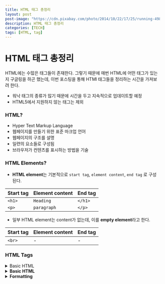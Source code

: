 ```yaml
---
title: HTML 태그 총정리
layout: post
post-image: "https://cdn.pixabay.com/photo/2014/10/22/17/25/running-498257_960_720.jpg"
description: HTML 태그 총정리
categories: [TECH]
tags: [HTML, tag]
---
```


# HTML 태그 총정리

HTML에는 수많은 태그들이 존재한다. 그렇기 때문에 매번 HTML에 어떤 태그가 있는지 구글링을 하곤 했는데, 이번 포스팅을 통해 HTMl 태그들을 정리하는 시간을 가져보려 한다.

- 워낙 태그의 종류가 많기 때문에 시간을 두고 지속적으로 업데이트할 예정
- HTML5에서 지원하지 않는 태그는 제외



### HTML?

- Hyper Text Markup Language
- 웹페이지를 만들기 위한 표준 마크업 언어
- 웹페이지의 구조를 설명
- 일련의 요소들로 구성됨
- 브라우저가 컨텐츠를 표시하는 방법을 기술



### HTML Elements?

- **HTML element**는 기본적으로 `start tag`, `element content`, `end tag` 로 구성된다.

| Start tag | Element content | End tag |
| :-------- | :-------------- | :------ |
| `<h1>`    | `Heading`       | `</h1>` |
| `<p>`     | `paragraph`     | `</p>`  |

- 일부 HTML element는 content가 없는데, 이를 **empty element**라고 한다.

| Start tag | Element content | End tag |
| :-------- | :-------------- | :------ |
| `<br>`    | -               | -       |



### HTML Tags

<details>
<summary><string>Basic HTML</string></summary>
<div markdown="1">
|태그|설명|속성|사용예시|
|<!DOCTYPE>|--|
|1|1|zz|zz|
|2|10|zz|zz|
</div>
</details>

<details>
  <summary>
    <strong>Basic HTML</strong>
  </summary>
  <div markdown="1" style="padding-left: 20px;">
    <details>
      <summary>
        <input value="<!DOCTYPE>"
               readonly
               style="border:none;"
        />
      </summary>
      <div markdown="1" style="padding-left: 20px;">
        ㆍ 문서 타입을 선언<br>
        ㆍ 모든 HTML 문서는 <!DOCTYPE> 선언으로 시작해야 함<br>
        <input value="<!DOCTYPE html>" style="border:none;"/>
      </div>
    </details>
    <details>
      <summary>
        <input value="<html>"
               readonly
               style="border:none;"
        />
      </summary>
      <div markdown="1" style="padding-left: 20px;">
          ㆍ HTML 문서의 최상위 태그(루트)
          ㆍ 다른 모든 HTML 요소들을 감싸고 있음
          <textarea readonly style="border:none;">
            <html>
                <head>
                  <title>Title of the document</title>
                </head>
                <body>
                <h1>This is a heading</h1>
                <p>This is a paragraph.</p>
                </body>
            </html>
          </textarea>
      </div>
    </details>
    <details>
      <summary>
        <input value="<head>"
               readonly
               style="border:none;"
        />
      </summary>
      <div markdown="1" style="padding-left: 20px;">
          <>
      </div>
    </details>
    <details>
      <summary>
        <input value="<title>"
               readonly
               style="border:none; border-width:0;"
        />
      </summary>
      <div markdown="1" style="padding-left: 20px;">
          <>
      </div>
    </details>
    <details>
      <summary>
        <input value="<body>"
               readonly
               style="border:none; border-width:0;"
        />
      </summary>
      <div markdown="1" style="padding-left: 20px;">
          <>
      </div>
    </details>
    <details>
      <summary>
        <input value="<h1> to <h6>"
               readonly
               style="border:none; border-width:0;"
        />
      </summary>
      <div markdown="1" style="padding-left: 20px;">
          <>
      </div>
    </details>
    <details>
      <summary>
        <input value="<p>"
               readonly
               style="border:none; border-width:0;"
        />
      </summary>
      <div markdown="1" style="padding-left: 20px;">
          <>
      </div>
    </details>
    <details>
      <summary>
        <input value="<br>"
               readonly
               style="border:none; border-width:0;"
        />
      </summary>
      <div markdown="1" style="padding-left: 20px;">
          <>
      </div>
    </details>
    <details>
      <summary>
        <input value="<hr>"
               readonly
               style="border:none; border-width:0;"
        />
      </summary>
      <div markdown="1" style="padding-left: 20px;">
          <>
      </div>
    </details>
    <details>
      <summary>
        <input value="<!-- -->"
               readonly
               style="border:none; border-width:0;"
        />
      </summary>
      <div markdown="1" style="padding-left: 20px;">
          <>
      </div>
    </details>
  </div>
</details>

<details>
  <summary>
    <strong>Formatting</strong>
  </summary>
  <div markdown="1" style="padding-left: 20px;">
    <details>
      <summary>
        <input value="<abbr>"
               readonly
               style="border:none; border-width:0;"
        />
      </summary>
      <div markdown="1" style="padding-left: 40px;">
          <>
      </div>
    </details>
    <details>
      <summary>
        <input value="<address>"
               readonly
               style="border:none; border-width:0;"
        />
      </summary>
      <div markdown="1" style="padding-left: 40px;">
          <>
      </div>
    </details>
    <details>
      <summary>
        <input value="<b>"
               readonly
               style="border:none; border-width:0;"
        />
      </summary>
      <div markdown="1" style="padding-left: 40px;">
          <>
      </div>
    </details>
    <details>
      <summary>
        <input value="<bdi>"
               readonly
               style="border:none; border-width:0;"
        />
      </summary>
      <div markdown="1" style="padding-left: 40px;">
          <>
      </div>
    </details>
    <details>
      <summary>
        <input value="<bdo>"
               readonly
               style="border:none; border-width:0;"
        />
      </summary>
      <div markdown="1" style="padding-left: 40px;">
          <>
      </div>
    </details>
    <details>
      <summary>
        <input value="<blockquote>"
               readonly
               style="border:none; border-width:0;"
        />
      </summary>
      <div markdown="1" style="padding-left: 40px;">
          <>
      </div>
    </details>
    <details>
      <summary>
        <input value="<cite>"
               readonly
               style="border:none; border-width:0;"
        />
      </summary>
      <div markdown="1" style="padding-left: 40px;">
          <>
      </div>
    </details>
    <details>
      <summary>
        <input value="<code>"
               readonly
               style="border:none; border-width:0;"
        />
      </summary>
      <div markdown="1" style="padding-left: 40px;">
          <>
      </div>
    </details>
    <details>
      <summary>
        <input value="<del>"
               readonly
               style="border:none; border-width:0;"
        />
      </summary>
      <div markdown="1" style="padding-left: 40px;">
          <>
      </div>
    </details>
    <details>
      <summary>
        <input value="<dfn>"
               readonly
               style="border:none; border-width:0;"
        />
      </summary>
      <div markdown="1" style="padding-left: 40px;">
          <>
      </div>
    </details>
    <details>
      <summary>
        <input value="<em>"
               readonly
               style="border:none; border-width:0;"
        />
      </summary>
      <div markdown="1" style="padding-left: 40px;">
          <>
      </div>
    </details>
    <details>
      <summary>
        <input value="<i>"
               readonly
               style="border:none; border-width:0;"
        />
      </summary>
      <div markdown="1" style="padding-left: 40px;">
          <>
      </div>
    </details>
    <details>
      <summary>
        <input value="<ins>"
               readonly
               style="border:none; border-width:0;"
        />
      </summary>
      <div markdown="1" style="padding-left: 40px;">
          <>
      </div>
    </details>
    <details>
      <summary>
        <input value="<kbd>"
               readonly
               style="border:none; border-width:0;"
        />
      </summary>
      <div markdown="1" style="padding-left: 40px;">
          <>
      </div>
    </details>
    <details>
      <summary>
        <input value="<mark>"
               readonly
               style="border:none; border-width:0;"
        />
      </summary>
      <div markdown="1" style="padding-left: 40px;">
          <>
      </div>
    </details>
    <details>
      <summary>
        <input value="<meter>"
               readonly
               style="border:none; border-width:0;"
        />
      </summary>
      <div markdown="1" style="padding-left: 40px;">
          <>
      </div>
    </details>
    <details>
      <summary>
        <input value="<pre>"
               readonly
               style="border:none; border-width:0;"
        />
      </summary>
      <div markdown="1" style="padding-left: 40px;">
          <>
      </div>
    </details>
    <details>
      <summary>
        <input value="<progress>"
               readonly
               style="border:none; border-width:0;"
        />
      </summary>
      <div markdown="1" style="padding-left: 40px;">
          <>
      </div>
    </details>
    <details>
      <summary>
        <input value="<q>"
               readonly
               style="border:none; border-width:0;"
        />
      </summary>
      <div markdown="1" style="padding-left: 40px;">
          <>
      </div>
    </details>
    <details>
      <summary>
        <input value="<rp>"
               readonly
               style="border:none; border-width:0;"
        />
      </summary>
      <div markdown="1" style="padding-left: 40px;">
          <>
      </div>
    </details>
    <details>
      <summary>
        <input value="<rt>"
               readonly
               style="border:none; border-width:0;"
        />
      </summary>
      <div markdown="1" style="padding-left: 40px;">
          <>
      </div>
    </details>
    <details>
      <summary>
        <input value="<ruby>"
               readonly
               style="border:none; border-width:0;"
        />
      </summary>
      <div markdown="1" style="padding-left: 40px;">
          <>
      </div>
    </details>
    <details>
      <summary>
        <input value="<s>"
               readonly
               style="border:none; border-width:0;"
        />
      </summary>
      <div markdown="1" style="padding-left: 40px;">
          <>
      </div>
    </details>
    <details>
      <summary>
        <input value="<samp>"
               readonly
               style="border:none; border-width:0;"
        />
      </summary>
      <div markdown="1" style="padding-left: 40px;">
          <>
      </div>
    </details>
    <details>
      <summary>
        <input value="<small>"
               readonly
               style="border:none; border-width:0;"
        />
      </summary>
      <div markdown="1" style="padding-left: 40px;">
          <>
      </div>
    </details>
    <details>
      <summary>
        <input value="<strong>"
               readonly
               style="border:none; border-width:0;"
        />
      </summary>
      <div markdown="1" style="padding-left: 40px;">
          <>
      </div>
</details>
<details>
  <summary>
    <input value="<sub>"
           readonly
           style="border:none; border-width:0;"
    />
  </summary>
  <div markdown="1" style="padding-left: 40px;">
      <>
  </div>
</details>
<details>
  <summary>
    <input value="<sup>"
           readonly
           style="border:none; border-width:0;"
    />
  </summary>
  <div markdown="1" style="padding-left: 40px;">
      <>
  </div>
</details>
<details>
  <summary>
    <input value="<template>"
           readonly
           style="border:none; border-width:0;"
    />
  </summary>
  <div markdown="1" style="padding-left: 40px;">
      <>
  </div>
</details>
<details>
  <summary>
    <input value="<time>"
           readonly
           style="border:none; border-width:0;"
    />
  </summary>
  <div markdown="1" style="padding-left: 40px;">
      <>
  </div>
</details>
<details>
  <summary>
    <input value="<u>"
           readonly
           style="border:none; border-width:0;"
    />
  </summary>
  <div markdown="1" style="padding-left: 40px;">
      <>
  </div>
</details>
<details>
  <summary>
    <input value="<var>"
           readonly
           style="border:none; border-width:0;"
    />
  </summary>
  <div markdown="1" style="padding-left: 40px;">
      <>
  </div>
</details>
<details>
  <summary>
    <input value="<wbr>"
           readonly
           style="border:none; border-width:0;"
    />
  </summary>
  <div markdown="1" style="padding-left: 40px;">
      <>
  </div>
</details>
  </div>
</details>

